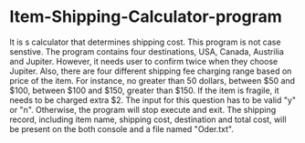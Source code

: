 # Item-Shipping-Calculator-program
It is s calculator that determines shipping cost.
This program is not case senstive.
The program contains four destinations, USA, Canada, Austrilia and Jupiter.
However, it needs user to confirm twice when they choose Jupiter.
Also, there are four different shipping fee charging range based on price of the item.
For instance, no greater than 50 dollars, between $50 and $100, between $100 and $150, greater than $150.
If the item is fragile, it needs to be charged extra $2.
The input for this question has to be valid "y" or "n".
Otherwise, the program will stop execute and exit.
The shipping record, including item name, shipping cost, destination and total cost,
will be present on the both console and a file named "Oder.txt".
